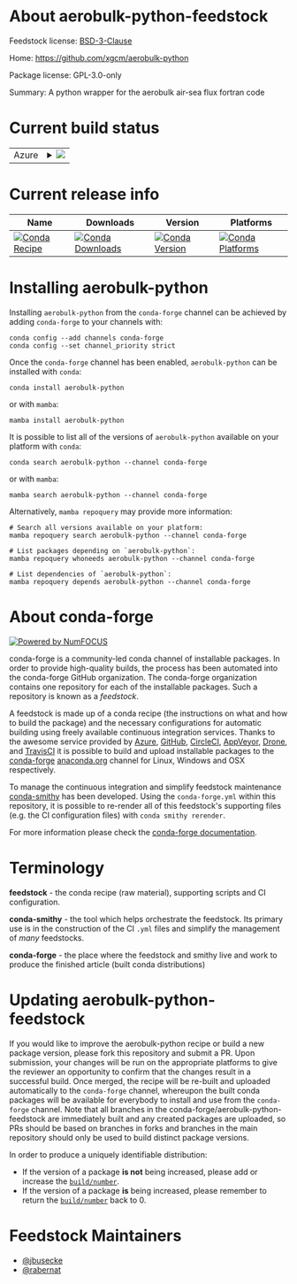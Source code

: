 About aerobulk-python-feedstock
===============================

Feedstock license: [BSD-3-Clause](https://github.com/conda-forge/aerobulk-python-feedstock/blob/main/LICENSE.txt)

Home: https://github.com/xgcm/aerobulk-python

Package license: GPL-3.0-only

Summary: A python wrapper for the aerobulk air-sea flux fortran code

Current build status
====================


<table>
    
  <tr>
    <td>Azure</td>
    <td>
      <details>
        <summary>
          <a href="https://dev.azure.com/conda-forge/feedstock-builds/_build/latest?definitionId=15990&branchName=main">
            <img src="https://dev.azure.com/conda-forge/feedstock-builds/_apis/build/status/aerobulk-python-feedstock?branchName=main">
          </a>
        </summary>
        <table>
          <thead><tr><th>Variant</th><th>Status</th></tr></thead>
          <tbody><tr>
              <td>linux_64_numpy1.22python3.10.____cpython</td>
              <td>
                <a href="https://dev.azure.com/conda-forge/feedstock-builds/_build/latest?definitionId=15990&branchName=main">
                  <img src="https://dev.azure.com/conda-forge/feedstock-builds/_apis/build/status/aerobulk-python-feedstock?branchName=main&jobName=linux&configuration=linux%20linux_64_numpy1.22python3.10.____cpython" alt="variant">
                </a>
              </td>
            </tr><tr>
              <td>linux_64_numpy1.22python3.8.____cpython</td>
              <td>
                <a href="https://dev.azure.com/conda-forge/feedstock-builds/_build/latest?definitionId=15990&branchName=main">
                  <img src="https://dev.azure.com/conda-forge/feedstock-builds/_apis/build/status/aerobulk-python-feedstock?branchName=main&jobName=linux&configuration=linux%20linux_64_numpy1.22python3.8.____cpython" alt="variant">
                </a>
              </td>
            </tr><tr>
              <td>linux_64_numpy1.22python3.9.____73_pypy</td>
              <td>
                <a href="https://dev.azure.com/conda-forge/feedstock-builds/_build/latest?definitionId=15990&branchName=main">
                  <img src="https://dev.azure.com/conda-forge/feedstock-builds/_apis/build/status/aerobulk-python-feedstock?branchName=main&jobName=linux&configuration=linux%20linux_64_numpy1.22python3.9.____73_pypy" alt="variant">
                </a>
              </td>
            </tr><tr>
              <td>linux_64_numpy1.22python3.9.____cpython</td>
              <td>
                <a href="https://dev.azure.com/conda-forge/feedstock-builds/_build/latest?definitionId=15990&branchName=main">
                  <img src="https://dev.azure.com/conda-forge/feedstock-builds/_apis/build/status/aerobulk-python-feedstock?branchName=main&jobName=linux&configuration=linux%20linux_64_numpy1.22python3.9.____cpython" alt="variant">
                </a>
              </td>
            </tr><tr>
              <td>linux_64_numpy1.23python3.11.____cpython</td>
              <td>
                <a href="https://dev.azure.com/conda-forge/feedstock-builds/_build/latest?definitionId=15990&branchName=main">
                  <img src="https://dev.azure.com/conda-forge/feedstock-builds/_apis/build/status/aerobulk-python-feedstock?branchName=main&jobName=linux&configuration=linux%20linux_64_numpy1.23python3.11.____cpython" alt="variant">
                </a>
              </td>
            </tr><tr>
              <td>osx_64_numpy1.22python3.10.____cpython</td>
              <td>
                <a href="https://dev.azure.com/conda-forge/feedstock-builds/_build/latest?definitionId=15990&branchName=main">
                  <img src="https://dev.azure.com/conda-forge/feedstock-builds/_apis/build/status/aerobulk-python-feedstock?branchName=main&jobName=osx&configuration=osx%20osx_64_numpy1.22python3.10.____cpython" alt="variant">
                </a>
              </td>
            </tr><tr>
              <td>osx_64_numpy1.22python3.8.____cpython</td>
              <td>
                <a href="https://dev.azure.com/conda-forge/feedstock-builds/_build/latest?definitionId=15990&branchName=main">
                  <img src="https://dev.azure.com/conda-forge/feedstock-builds/_apis/build/status/aerobulk-python-feedstock?branchName=main&jobName=osx&configuration=osx%20osx_64_numpy1.22python3.8.____cpython" alt="variant">
                </a>
              </td>
            </tr><tr>
              <td>osx_64_numpy1.22python3.9.____73_pypy</td>
              <td>
                <a href="https://dev.azure.com/conda-forge/feedstock-builds/_build/latest?definitionId=15990&branchName=main">
                  <img src="https://dev.azure.com/conda-forge/feedstock-builds/_apis/build/status/aerobulk-python-feedstock?branchName=main&jobName=osx&configuration=osx%20osx_64_numpy1.22python3.9.____73_pypy" alt="variant">
                </a>
              </td>
            </tr><tr>
              <td>osx_64_numpy1.22python3.9.____cpython</td>
              <td>
                <a href="https://dev.azure.com/conda-forge/feedstock-builds/_build/latest?definitionId=15990&branchName=main">
                  <img src="https://dev.azure.com/conda-forge/feedstock-builds/_apis/build/status/aerobulk-python-feedstock?branchName=main&jobName=osx&configuration=osx%20osx_64_numpy1.22python3.9.____cpython" alt="variant">
                </a>
              </td>
            </tr><tr>
              <td>osx_64_numpy1.23python3.11.____cpython</td>
              <td>
                <a href="https://dev.azure.com/conda-forge/feedstock-builds/_build/latest?definitionId=15990&branchName=main">
                  <img src="https://dev.azure.com/conda-forge/feedstock-builds/_apis/build/status/aerobulk-python-feedstock?branchName=main&jobName=osx&configuration=osx%20osx_64_numpy1.23python3.11.____cpython" alt="variant">
                </a>
              </td>
            </tr>
          </tbody>
        </table>
      </details>
    </td>
  </tr>
</table>

Current release info
====================

| Name | Downloads | Version | Platforms |
| --- | --- | --- | --- |
| [![Conda Recipe](https://img.shields.io/badge/recipe-aerobulk--python-green.svg)](https://anaconda.org/conda-forge/aerobulk-python) | [![Conda Downloads](https://img.shields.io/conda/dn/conda-forge/aerobulk-python.svg)](https://anaconda.org/conda-forge/aerobulk-python) | [![Conda Version](https://img.shields.io/conda/vn/conda-forge/aerobulk-python.svg)](https://anaconda.org/conda-forge/aerobulk-python) | [![Conda Platforms](https://img.shields.io/conda/pn/conda-forge/aerobulk-python.svg)](https://anaconda.org/conda-forge/aerobulk-python) |

Installing aerobulk-python
==========================

Installing `aerobulk-python` from the `conda-forge` channel can be achieved by adding `conda-forge` to your channels with:

```
conda config --add channels conda-forge
conda config --set channel_priority strict
```

Once the `conda-forge` channel has been enabled, `aerobulk-python` can be installed with `conda`:

```
conda install aerobulk-python
```

or with `mamba`:

```
mamba install aerobulk-python
```

It is possible to list all of the versions of `aerobulk-python` available on your platform with `conda`:

```
conda search aerobulk-python --channel conda-forge
```

or with `mamba`:

```
mamba search aerobulk-python --channel conda-forge
```

Alternatively, `mamba repoquery` may provide more information:

```
# Search all versions available on your platform:
mamba repoquery search aerobulk-python --channel conda-forge

# List packages depending on `aerobulk-python`:
mamba repoquery whoneeds aerobulk-python --channel conda-forge

# List dependencies of `aerobulk-python`:
mamba repoquery depends aerobulk-python --channel conda-forge
```


About conda-forge
=================

[![Powered by
NumFOCUS](https://img.shields.io/badge/powered%20by-NumFOCUS-orange.svg?style=flat&colorA=E1523D&colorB=007D8A)](https://numfocus.org)

conda-forge is a community-led conda channel of installable packages.
In order to provide high-quality builds, the process has been automated into the
conda-forge GitHub organization. The conda-forge organization contains one repository
for each of the installable packages. Such a repository is known as a *feedstock*.

A feedstock is made up of a conda recipe (the instructions on what and how to build
the package) and the necessary configurations for automatic building using freely
available continuous integration services. Thanks to the awesome service provided by
[Azure](https://azure.microsoft.com/en-us/services/devops/), [GitHub](https://github.com/),
[CircleCI](https://circleci.com/), [AppVeyor](https://www.appveyor.com/),
[Drone](https://cloud.drone.io/welcome), and [TravisCI](https://travis-ci.com/)
it is possible to build and upload installable packages to the
[conda-forge](https://anaconda.org/conda-forge) [anaconda.org](https://anaconda.org/)
channel for Linux, Windows and OSX respectively.

To manage the continuous integration and simplify feedstock maintenance
[conda-smithy](https://github.com/conda-forge/conda-smithy) has been developed.
Using the ``conda-forge.yml`` within this repository, it is possible to re-render all of
this feedstock's supporting files (e.g. the CI configuration files) with ``conda smithy rerender``.

For more information please check the [conda-forge documentation](https://conda-forge.org/docs/).

Terminology
===========

**feedstock** - the conda recipe (raw material), supporting scripts and CI configuration.

**conda-smithy** - the tool which helps orchestrate the feedstock.
                   Its primary use is in the construction of the CI ``.yml`` files
                   and simplify the management of *many* feedstocks.

**conda-forge** - the place where the feedstock and smithy live and work to
                  produce the finished article (built conda distributions)


Updating aerobulk-python-feedstock
==================================

If you would like to improve the aerobulk-python recipe or build a new
package version, please fork this repository and submit a PR. Upon submission,
your changes will be run on the appropriate platforms to give the reviewer an
opportunity to confirm that the changes result in a successful build. Once
merged, the recipe will be re-built and uploaded automatically to the
`conda-forge` channel, whereupon the built conda packages will be available for
everybody to install and use from the `conda-forge` channel.
Note that all branches in the conda-forge/aerobulk-python-feedstock are
immediately built and any created packages are uploaded, so PRs should be based
on branches in forks and branches in the main repository should only be used to
build distinct package versions.

In order to produce a uniquely identifiable distribution:
 * If the version of a package **is not** being increased, please add or increase
   the [``build/number``](https://docs.conda.io/projects/conda-build/en/latest/resources/define-metadata.html#build-number-and-string).
 * If the version of a package **is** being increased, please remember to return
   the [``build/number``](https://docs.conda.io/projects/conda-build/en/latest/resources/define-metadata.html#build-number-and-string)
   back to 0.

Feedstock Maintainers
=====================

* [@jbusecke](https://github.com/jbusecke/)
* [@rabernat](https://github.com/rabernat/)

